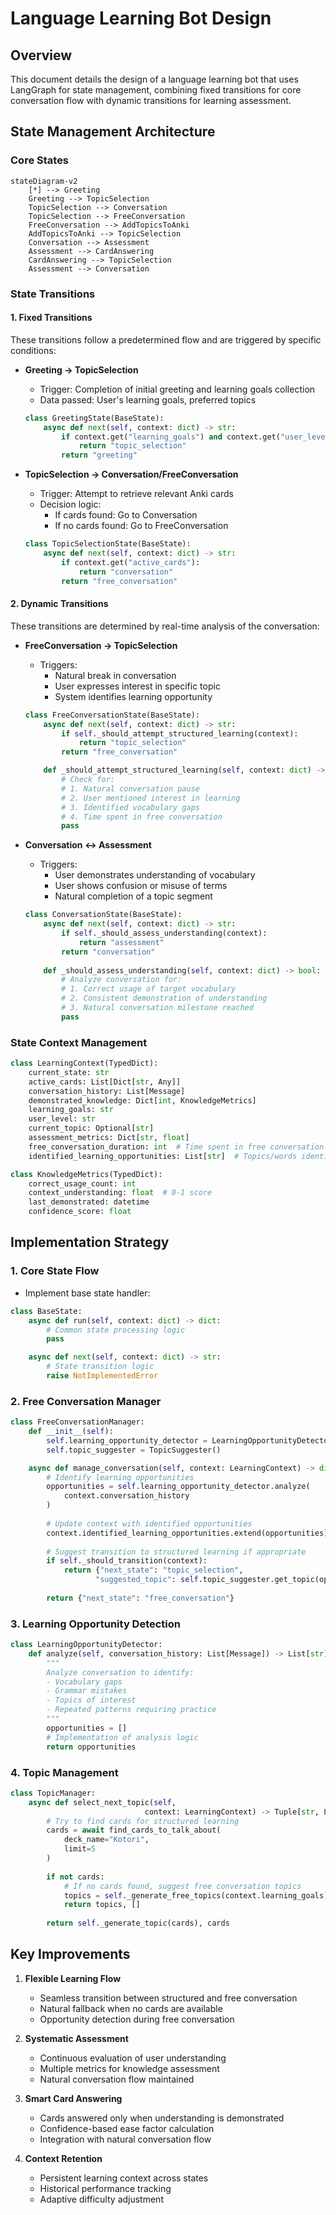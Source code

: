 # Language Learning Bot Design

## Overview
This document details the design of a language learning bot that uses LangGraph for state management, combining fixed transitions for core conversation flow with dynamic transitions for learning assessment.

## State Management Architecture

### Core States
```mermaid
stateDiagram-v2
    [*] --> Greeting
    Greeting --> TopicSelection
    TopicSelection --> Conversation
    TopicSelection --> FreeConversation
    FreeConversation --> AddTopicsToAnki
    AddTopicsToAnki --> TopicSelection
    Conversation --> Assessment
    Assessment --> CardAnswering
    CardAnswering --> TopicSelection
    Assessment --> Conversation
```

### State Transitions

#### 1. Fixed Transitions
These transitions follow a predetermined flow and are triggered by specific conditions:

- **Greeting → TopicSelection**
  - Trigger: Completion of initial greeting and learning goals collection
  - Data passed: User's learning goals, preferred topics
  ```python
  class GreetingState(BaseState):
      async def next(self, context: dict) -> str:
          if context.get("learning_goals") and context.get("user_level"):
              return "topic_selection"
          return "greeting"
  ```

- **TopicSelection → Conversation/FreeConversation**
  - Trigger: Attempt to retrieve relevant Anki cards
  - Decision logic:
    - If cards found: Go to Conversation
    - If no cards found: Go to FreeConversation
  ```python
  class TopicSelectionState(BaseState):
      async def next(self, context: dict) -> str:
          if context.get("active_cards"):
              return "conversation"
          return "free_conversation"
  ```

#### 2. Dynamic Transitions
These transitions are determined by real-time analysis of the conversation:

- **FreeConversation → TopicSelection**
  - Triggers:
    - Natural break in conversation
    - User expresses interest in specific topic
    - System identifies learning opportunity
  ```python
  class FreeConversationState(BaseState):
      async def next(self, context: dict) -> str:
          if self._should_attempt_structured_learning(context):
              return "topic_selection"
          return "free_conversation"

      def _should_attempt_structured_learning(self, context: dict) -> bool:
          # Check for:
          # 1. Natural conversation pause
          # 2. User mentioned interest in learning
          # 3. Identified vocabulary gaps
          # 4. Time spent in free conversation
          pass
  ```

- **Conversation ↔ Assessment**
  - Triggers:
    - User demonstrates understanding of vocabulary
    - User shows confusion or misuse of terms
    - Natural completion of a topic segment
  ```python
  class ConversationState(BaseState):
      async def next(self, context: dict) -> str:
          if self._should_assess_understanding(context):
              return "assessment"
          return "conversation"
          
      def _should_assess_understanding(self, context: dict) -> bool:
          # Analyze conversation for:
          # 1. Correct usage of target vocabulary
          # 2. Consistent demonstration of understanding
          # 3. Natural conversation milestone reached
          pass
  ```

### State Context Management

```python
class LearningContext(TypedDict):
    current_state: str
    active_cards: List[Dict[str, Any]]
    conversation_history: List[Message]
    demonstrated_knowledge: Dict[int, KnowledgeMetrics]
    learning_goals: str
    user_level: str
    current_topic: Optional[str]
    assessment_metrics: Dict[str, float]
    free_conversation_duration: int  # Time spent in free conversation
    identified_learning_opportunities: List[str]  # Topics/words identified during free chat

class KnowledgeMetrics(TypedDict):
    correct_usage_count: int
    context_understanding: float  # 0-1 score
    last_demonstrated: datetime
    confidence_score: float
```

## Implementation Strategy

### 1. Core State Flow
- Implement base state handler:
```python
class BaseState:
    async def run(self, context: dict) -> dict:
        # Common state processing logic
        pass

    async def next(self, context: dict) -> str:
        # State transition logic
        raise NotImplementedError
```

### 2. Free Conversation Manager
```python
class FreeConversationManager:
    def __init__(self):
        self.learning_opportunity_detector = LearningOpportunityDetector()
        self.topic_suggester = TopicSuggester()

    async def manage_conversation(self, context: LearningContext) -> dict:
        # Identify learning opportunities
        opportunities = self.learning_opportunity_detector.analyze(
            context.conversation_history
        )
        
        # Update context with identified opportunities
        context.identified_learning_opportunities.extend(opportunities)
        
        # Suggest transition to structured learning if appropriate
        if self._should_transition(context):
            return {"next_state": "topic_selection", 
                   "suggested_topic": self.topic_suggester.get_topic(opportunities)}
        
        return {"next_state": "free_conversation"}
```

### 3. Learning Opportunity Detection
```python
class LearningOpportunityDetector:
    def analyze(self, conversation_history: List[Message]) -> List[str]:
        """
        Analyze conversation to identify:
        - Vocabulary gaps
        - Grammar mistakes
        - Topics of interest
        - Repeated patterns requiring practice
        """
        opportunities = []
        # Implementation of analysis logic
        return opportunities
```

### 4. Topic Management
```python
class TopicManager:
    async def select_next_topic(self, 
                              context: LearningContext) -> Tuple[str, List[Dict]]:
        # Try to find cards for structured learning
        cards = await find_cards_to_talk_about(
            deck_name="Kotori",
            limit=5
        )
        
        if not cards:
            # If no cards found, suggest free conversation topics
            topics = self._generate_free_topics(context.learning_goals)
            return topics, []
            
        return self._generate_topic(cards), cards
```

## Key Improvements

1. **Flexible Learning Flow**
   - Seamless transition between structured and free conversation
   - Natural fallback when no cards are available
   - Opportunity detection during free conversation

2. **Systematic Assessment**
   - Continuous evaluation of user understanding
   - Multiple metrics for knowledge assessment
   - Natural conversation flow maintained

3. **Smart Card Answering**
   - Cards answered only when understanding is demonstrated
   - Confidence-based ease factor calculation
   - Integration with natural conversation flow

4. **Context Retention**
   - Persistent learning context across states
   - Historical performance tracking
   - Adaptive difficulty adjustment